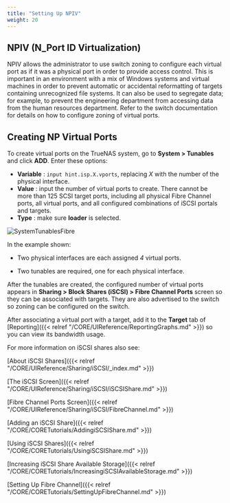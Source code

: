 ```yaml
---
title: "Setting Up NPIV"
weight: 20
---
```



## NPIV (N_Port ID Virtualization)

NPIV allows the administrator to use switch zoning to configure each virtual port as if it was a physical port in order to provide access control.
This is important in an environment with a mix of Windows systems and virtual machines in order to prevent automatic or accidental reformatting of targets containing unrecognized file systems.
It can also be used to segregate data; for example, to prevent the engineering department from accessing data from the human resources department.
Refer to the switch documentation for details on how to configure zoning of virtual ports.

## Creating NP Virtual Ports

To create virtual ports on the TrueNAS system, go to **System > Tunables** and click **ADD**.
Enter these options:

* **Variable** : `input hint.isp.X.vports`, replacing *X* with the number of the physical interface.
* **Value** : input the number of virtual ports to create. There cannot be more than 125 SCSI target ports, including all physical Fibre Channel ports, all virtual ports, and all configured combinations of iSCSI portals and targets.
* **Type** : make sure **loader** is selected.

![SystemTunablesFibre](/images/CORE/11.3/SystemTunablesFibre.png "Virtual Ports for Fibre Channel")

In the example shown:

* Two physical interfaces are each assigned *4* virtual ports.

* Two tunables are required, one for each physical interface.

After the tunables are created, the configured number of virtual ports appears in **Sharing > Block Shares (iSCSI) > Fibre Channel Ports** screen so they can be associated with targets.
They are also advertised to the switch so zoning can be configured on the switch.

After associating a virtual port with a target, add it to the **Target** tab of [Reporting]({{< relref "/CORE/UIReference/ReportingGraphs.md" >}}) so you can view its bandwidth usage.


For more information on iSCSI shares also see:

[About iSCSI Shares]({{< relref "/CORE/UIReference/Sharing/iSCSI/_index.md" >}})

[The iSCSI Screen]({{< relref "/CORE/UIReference/Sharing/iSCSI/iSCSIShare.md" >}})

[Fibre Channel Ports Screen]({{< relref "/CORE/UIReference/Sharing/iSCSI/FibreChannel.md" >}})

[Adding an iSCSI Share]({{< relref "/CORE/CORETutorials/AddingiSCSIShare.md" >}}) 

[Using iSCSI Shares]({{< relref "/CORE/CORETutorials/UsingiSCSIShare.md" >}})

[Increasing iSCSI Share Available Storage]({{< relref "/CORE/CORETutorials/IncreasingiSCSIAvailableStorage.md" >}})

[Setting Up Fibre Channel]({{< relref "/CORE/CORETutorials/SettingUpFibreChannel.md" >}})
